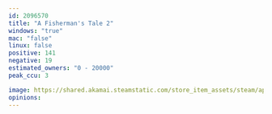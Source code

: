 ```yaml
---
id: 2096570
title: "A Fisherman's Tale 2"
windows: "true"
mac: "false"
linux: false
positive: 141
negative: 19
estimated_owners: "0 - 20000"
peak_ccu: 3

image: https://shared.akamai.steamstatic.com/store_item_assets/steam/apps/2096570/header.jpg?t=1727967897
opinions:
---
```

